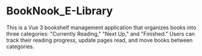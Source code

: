 # BookNook_E-Library
This is a Vue 3 bookshelf management application that organizes books into three categories: "Currently Reading," "Next Up," and "Finished." Users can track their reading progress, update pages read, and move books between categories.
